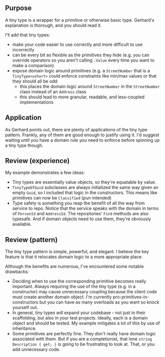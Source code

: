 ﻿## Purpose

A tiny type is a wrapper for a primitive or otherwise basic type. Gerhard's explanation is thorough, and you should read it.

I'll add that tiny types:
* make your code easier to use correctly and more difficult to use incorrectly
* can be every bit as flexible as the primitives they hide (e.g. you can override operators so you aren't calling `.Value` every time you want to make a comparison)
* expose domain logic around primitives (e.g. a `StreetNumber` that is a `TinyType<ushort>` could enforce constraints like min/max values or that they should all be odd
  * this places the domain logic around `StreetNumber` in the `StreetNumber` class instead of an `Address` class
  * this should lead to more granular, readable, and less-coupled implementations

## Application

As Gerhard points out, there are plenty of applications of the tiny type pattern. Frankly, any of them are good enough to justify using it. I'd suggest waiting until you have a domain rule you need to enforce before spinning up a tiny type though.

## Review (experience)

My example demonstrates a few ideas:
* Tiny types are essentially value objects, so they're equatable by value.
* `TinyTypeOfGuid` subclasses are always initialized the same way given an empty `Guid`, so I included that logic in the constructors. This means like primitives can now be `Classified` (pun intended)
* Type safety is something you reap the benefit of all the way from service to repo. Notice that the service speaks with the domain in terms of `PersonId` and `AddressId`. The repositories' `Find` methods are also typesafe. And if domain objects need to use them, they're obviously available.

## Review (pattern)

The tiny type pattern is simple, powerful, and elegant. I believe the key feature is that it relocates domain logic to a more appropriate place.

Although the benefits are numerous, I've encountered some notable drawbacks:

* Deciding when to use the corresponding primitive becomes really important. Always requiring the use of the tiny type (e.g. in a constructor) may cause unnecessary coupling because the client code must create another domain object. I'm currently pro-primitives-in-constructors but you can have as many overloads as you want so knock yourself out.
* In general, tiny types *will* expand your codebase - not just in their scaffolding, but also in your test projects. Ideally, each is a domain object and should be tested. My example mitigates a lot of this by use of inheritance.
* Some primitives are perfectly fine. They don't really have domain logic associated with them. But if you are a completionist, that lone `string Description { get; }` is going to be frustrating to look at. That, or you add unnecessary code.
